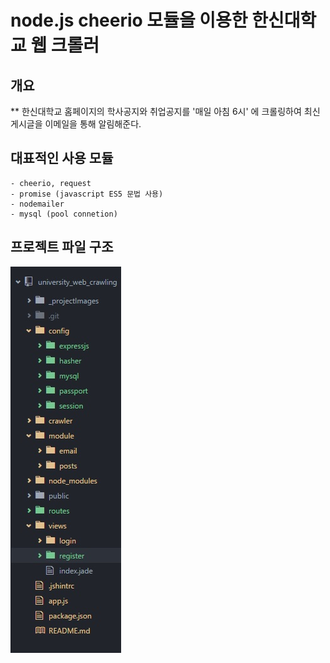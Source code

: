 # node.js cheerio 모듈을 이용한 한신대학교 웹 크롤러
## 개요
** 한신대학교 홈페이지의 학사공지와 취업공지를 '매일 아침 6시' 에 크롤링하여 최신 게시글을 이메일을 통해 알림해준다.

## 대표적인 사용 모듈
    - cheerio, request
    - promise (javascript ES5 문법 사용)
    - nodemailer
    - mysql (pool connetion)

## 프로젝트 파일 구조
![파일구조](./_projectImages/fileStructure.jpg)
